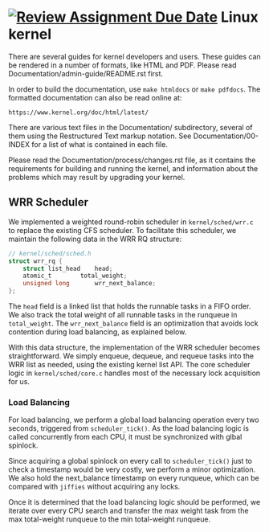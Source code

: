 [![Review Assignment Due Date](https://classroom.github.com/assets/deadline-readme-button-24ddc0f5d75046c5622901739e7c5dd533143b0c8e959d652212380cedb1ea36.svg)](https://classroom.github.com/a/_-wGDd5L)
Linux kernel
============

There are several guides for kernel developers and users. These guides can
be rendered in a number of formats, like HTML and PDF. Please read
Documentation/admin-guide/README.rst first.

In order to build the documentation, use ``make htmldocs`` or
``make pdfdocs``.  The formatted documentation can also be read online at:

    https://www.kernel.org/doc/html/latest/

There are various text files in the Documentation/ subdirectory,
several of them using the Restructured Text markup notation.
See Documentation/00-INDEX for a list of what is contained in each file.

Please read the Documentation/process/changes.rst file, as it contains the
requirements for building and running the kernel, and information about
the problems which may result by upgrading your kernel.


## WRR Scheduler

We implemented a weighted round-robin scheduler in `kernel/sched/wrr.c` to
replace the existing CFS scheduler. To facilitate this scheduler, we maintain
the following data in the WRR RQ structure:

```c
// kernel/sched/sched.h
struct wrr_rq {
	struct list_head	head;
	atomic_t		total_weight;
	unsigned long		wrr_next_balance;
};
```

The `head` field is a linked list that holds the runnable tasks in a FIFO order.
We also track the total weight of all runnable tasks in the runqueue in
`total_weight`. The `wrr_next_balance` field is an optimization that avoids lock
contention during load balancing, as explained below.

With this data structure, the implementation of the WRR scheduler becomes
straightforward. We simply enqueue, dequeue, and requeue tasks into the WRR list
as needed, using the existing kernel list API. The core scheduler logic in
`kernel/sched/core.c` handles most of the necessary lock acquisition for us.

### Load Balancing

For load balancing, we perform a global load balancing operation every two
seconds, triggered from `scheduler_tick()`. As the load balancing logic is
called concurrently from each CPU, it must be synchronized with glbal spinlock.

Since acquiring a global spinlock on every call to `scheduler_tick()` just to
check a timestamp would be very costly, we perform a minor optimization. We also
hold the next_balance timestamp on every runqueue, which can be compared with
`jiffies` without acquiring any locks.

Once it is determined that the load balancing logic should be performed, we
iterate over every CPU search and transfer the max weight task from the max
total-weight runqueue to the min total-weight runqueue.
